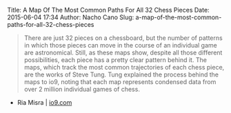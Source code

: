 Title: A Map Of The Most Common Paths For All 32 Chess Pieces
Date: 2015-06-04 17:34
Author: Nacho Cano
Slug: a-map-of-the-most-common-paths-for-all-32-chess-pieces

> There are just 32 pieces on a chessboard, but the number of patterns
> in which those pieces can move in the course of an individual game are
> astronomical. Still, as these maps show, despite all those different
> possibilities, each piece has a pretty clear pattern behind it. The
> maps, which track the most common trajectories of each chess piece,
> are the works of Steve Tung. Tung explained the process behind the
> maps to io9, noting that each map represents condensed data from over
> 2 million individual games of chess.

- Ria Misra | [io9.com][]

  [io9.com]: http://io9.com/a-map-of-the-most-common-paths-for-all-32-chess-pieces-1709011131
    "A Map Of The Most Common Paths For All 32 Chess Pieces"
